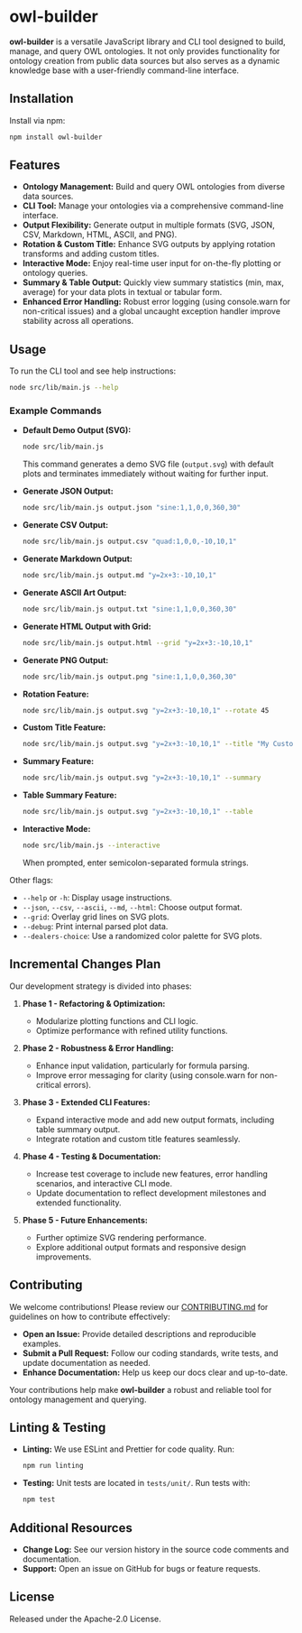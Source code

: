 # owl-builder

**owl-builder** is a versatile JavaScript library and CLI tool designed to build, manage, and query OWL ontologies. It not only provides functionality for ontology creation from public data sources but also serves as a dynamic knowledge base with a user-friendly command-line interface.

## Installation

Install via npm:

```bash
npm install owl-builder
```

## Features

- **Ontology Management:** Build and query OWL ontologies from diverse data sources.
- **CLI Tool:** Manage your ontologies via a comprehensive command-line interface.
- **Output Flexibility:** Generate output in multiple formats (SVG, JSON, CSV, Markdown, HTML, ASCII, and PNG).
- **Rotation & Custom Title:** Enhance SVG outputs by applying rotation transforms and adding custom titles.
- **Interactive Mode:** Enjoy real-time user input for on-the-fly plotting or ontology queries.
- **Summary & Table Output:** Quickly view summary statistics (min, max, average) for your data plots in textual or tabular form.
- **Enhanced Error Handling:** Robust error logging (using console.warn for non-critical issues) and a global uncaught exception handler improve stability across all operations.

## Usage

To run the CLI tool and see help instructions:

```bash
node src/lib/main.js --help
```

### Example Commands

- **Default Demo Output (SVG):**
  ```bash
  node src/lib/main.js
  ```
  This command generates a demo SVG file (`output.svg`) with default plots and terminates immediately without waiting for further input.

- **Generate JSON Output:**
  ```bash
  node src/lib/main.js output.json "sine:1,1,0,0,360,30"
  ```

- **Generate CSV Output:**
  ```bash
  node src/lib/main.js output.csv "quad:1,0,0,-10,10,1"
  ```

- **Generate Markdown Output:**
  ```bash
  node src/lib/main.js output.md "y=2x+3:-10,10,1"
  ```

- **Generate ASCII Art Output:**
  ```bash
  node src/lib/main.js output.txt "sine:1,1,0,0,360,30"
  ```

- **Generate HTML Output with Grid:**
  ```bash
  node src/lib/main.js output.html --grid "y=2x+3:-10,10,1"
  ```

- **Generate PNG Output:**
  ```bash
  node src/lib/main.js output.png "sine:1,1,0,0,360,30"
  ```

- **Rotation Feature:**
  ```bash
  node src/lib/main.js output.svg "y=2x+3:-10,10,1" --rotate 45
  ```

- **Custom Title Feature:**
  ```bash
  node src/lib/main.js output.svg "y=2x+3:-10,10,1" --title "My Custom Plot Title"
  ```

- **Summary Feature:**
  ```bash
  node src/lib/main.js output.svg "y=2x+3:-10,10,1" --summary
  ```

- **Table Summary Feature:**
  ```bash
  node src/lib/main.js output.svg "y=2x+3:-10,10,1" --table
  ```

- **Interactive Mode:**
  ```bash
  node src/lib/main.js --interactive
  ```
  When prompted, enter semicolon-separated formula strings.

Other flags:
- `--help` or `-h`: Display usage instructions.
- `--json`, `--csv`, `--ascii`, `--md`, `--html`: Choose output format.
- `--grid`: Overlay grid lines on SVG plots.
- `--debug`: Print internal parsed plot data.
- `--dealers-choice`: Use a randomized color palette for SVG plots.

## Incremental Changes Plan

Our development strategy is divided into phases:

1. **Phase 1 - Refactoring & Optimization:**
   - Modularize plotting functions and CLI logic.
   - Optimize performance with refined utility functions.

2. **Phase 2 - Robustness & Error Handling:**
   - Enhance input validation, particularly for formula parsing.
   - Improve error messaging for clarity (using console.warn for non-critical errors).

3. **Phase 3 - Extended CLI Features:**
   - Expand interactive mode and add new output formats, including table summary output.
   - Integrate rotation and custom title features seamlessly.

4. **Phase 4 - Testing & Documentation:**
   - Increase test coverage to include new features, error handling scenarios, and interactive CLI mode.
   - Update documentation to reflect development milestones and extended functionality.

5. **Phase 5 - Future Enhancements:**
   - Further optimize SVG rendering performance.
   - Explore additional output formats and responsive design improvements.

## Contributing

We welcome contributions! Please review our [CONTRIBUTING.md](./CONTRIBUTING.md) for guidelines on how to contribute effectively:

- **Open an Issue:** Provide detailed descriptions and reproducible examples.
- **Submit a Pull Request:** Follow our coding standards, write tests, and update documentation as needed.
- **Enhance Documentation:** Help us keep our docs clear and up-to-date.

Your contributions help make **owl-builder** a robust and reliable tool for ontology management and querying.

## Linting & Testing

- **Linting:** We use ESLint and Prettier for code quality. Run:
  ```bash
  npm run linting
  ```

- **Testing:** Unit tests are located in `tests/unit/`. Run tests with:
  ```bash
  npm test
  ```

## Additional Resources

- **Change Log:** See our version history in the source code comments and documentation.
- **Support:** Open an issue on GitHub for bugs or feature requests.

## License

Released under the Apache-2.0 License.
